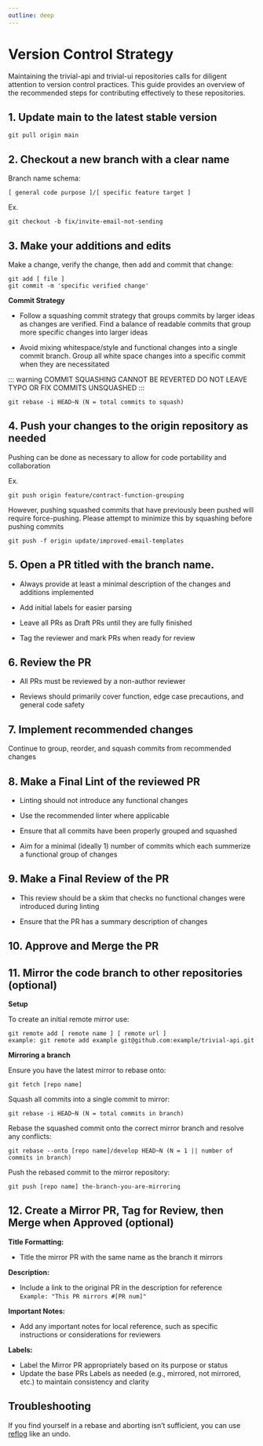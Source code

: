 ```yaml
---
outline: deep
---
```


# Version Control Strategy

Maintaining the trivial-api and trivial-ui repositories calls for diligent attention to version control practices. This guide provides an overview of the recommended steps for contributing effectively to these repositories.

## 1. Update main to the latest stable version
```
git pull origin main
```
## 2. Checkout a new branch with a clear name
Branch name schema:
```
[ general code purpose ]/[ specific feature target ] 
```
Ex.
```
git checkout -b fix/invite-email-not-sending
```

## 3. Make your additions and edits 

Make a change, verify the change, then add and commit that change:

```
git add [ file ]
git commit -m 'specific verified change'
```
**Commit Strategy**

- Follow a squashing commit strategy that groups commits by larger ideas as changes are verified. Find a balance of readable commits that group more specific changes into larger ideas

- Avoid mixing whitespace/style and functional changes into a single commit branch. Group all white space changes into a specific commit when they are necessitated

::: warning
COMMIT SQUASHING CANNOT BE REVERTED DO NOT LEAVE TYPO OR FIX COMMITS UNSQUASHED
:::

```
git rebase -i HEAD~N (N = total commits to squash)
```

## 4. Push your changes to the origin repository as needed 
Pushing can be done as necessary to allow for code portability and collaboration

Ex.
```
git push origin feature/contract-function-grouping 
```
However, pushing squashed commits that have previously been pushed will require
force-pushing. Please attempt to minimize this by squashing before pushing commits
```
git push -f origin update/improved-email-templates 
```
## 5. Open a PR titled with the branch name.

- Always provide at least a minimal description of the changes and additions implemented

- Add initial labels for easier parsing

- Leave all PRs as Draft PRs until they are fully finished

- Tag the reviewer and mark PRs when ready for review

## 6. Review the PR 
- All PRs must be reviewed by a non-author reviewer

- Reviews should primarily cover function, edge case precautions, and general code safety

## 7. Implement recommended changes 
Continue to group, reorder, and squash commits from recommended changes

## 8. Make a Final Lint of the reviewed PR 
- Linting should not introduce any functional changes

- Use the recommended linter where applicable

- Ensure that all commits have been properly grouped and squashed

- Aim for a minimal (ideally 1) number of commits which each summerize a functional group of changes

## 9. Make a Final Review of the PR
- This review should be a skim that checks no functional changes were introduced during linting

- Ensure that the PR has a summary description of changes

## 10. Approve and Merge the PR 

## 11. Mirror the code branch to other repositories (optional)

**Setup**

To create an initial remote mirror use:

```
git remote add [ remote name ] [ remote url ]
example: git remote add example git@github.com:example/trivial-api.git
```

**Mirroring a branch**

Ensure you have the latest mirror to rebase onto:
```
git fetch [repo name]
```
Squash all commits into a single commit to mirror:
```
git rebase -i HEAD~N (N = total commits in branch)
```
Rebase the squashed commit onto the correct mirror branch and resolve any conflicts:
```
git rebase --onto [repo name]/develop HEAD~N (N = 1 || number of commits in branch)
```
Push the rebased commit to the mirror repository:
```
git push [repo name] the-branch-you-are-mirroring
```

## 12. Create a Mirror PR, Tag for Review, then Merge when Approved (optional)

**Title Formatting:**
- Title the mirror PR with the same name as the branch it mirrors

**Description:**
- Include a link to the original PR in the description for reference <br> `Example: "This PR mirrors #[PR num]"`

**Important Notes:**
- Add any important notes for local reference, such as specific instructions or considerations for reviewers

**Labels:**
- Label the Mirror PR appropriately based on its purpose or status
- Update the base PRs Labels as needed (e.g., mirrored, not mirrored, etc.) to maintain consistency and clarity


## Troubleshooting
If you find yourself in a rebase and aborting isn’t sufficient, you can use [reflog](https://stackoverflow.com/a/135614/834094
 ) like an undo.
